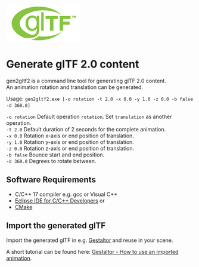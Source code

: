 [![](glTF.png)](https://github.com/KhronosGroup/glTF/tree/master/specification/2.0)

# Generate glTF 2.0 content

gen2gltf2 is a command line tool for generating glTF 2.0 content.  
An animation rotation and translation can be generated.  

Usage: `gen2gltf2.exe [-o rotation -t 2.0 -x 0.0 -y 1.0 -z 0.0 -b false -d 360.0]`  

`-o rotation` Default operation `rotation`. Set `translation` as another operation.  
`-t 2.0` Default duration of 2 seconds for the complete animation.  
`-x 0.0` Rotation x-axis or end position of translation.  
`-y 1.0` Rotation y-axis or end position of translation.  
`-z 0.0` Rotation z-axis or end position of translation.  
`-b false` Bounce start and end position.  
`-d 360.0` Degrees to rotate between.  


## Software Requirements

* C/C++ 17 compiler e.g. gcc or Visual C++
* [Eclipse IDE for C/C++ Developers](https://www.eclipse.org/downloads/packages/release/2021-03/r/eclipse-ide-cc-developers) or  
* [CMake](https://cmake.org/)  


## Import the generated glTF

Import the generated glTF in e.g. [Gestaltor](https://gestaltor.io/) and reuse in your scene.  

A short tutorial can be found here: [Gestaltor - How to use an imported animation](https://docs.gestaltor.io/#use-an-imported-animation).  
